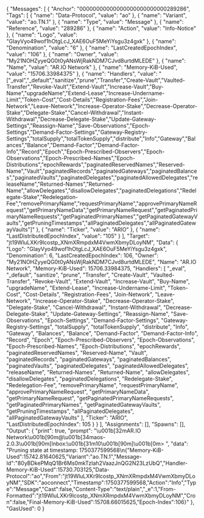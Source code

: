 {
  "Messages": [
    {
      "Anchor": "00000000000000000000000000289286",
      "Tags": [
        {
          "name": "Data-Protocol",
          "value": "ao"
        },
        {
          "name": "Variant",
          "value": "ao.TN.1"
        },
        {
          "name": "Type",
          "value": "Message"
        },
        {
          "name": "Reference",
          "value": "289286"
        },
        {
          "name": "Action",
          "value": "Info-Notice"
        },
        {
          "name": "Logo",
          "value": "GIayVyo49wof1hOtgLcJ_XAE6OuF5MeYiYsgu3z4gxk"
        },
        {
          "name": "Denomination",
          "value": "6"
        },
        {
          "name": "LastCreatedEpochIndex",
          "value": "106"
        },
        {
          "name": "Owner",
          "value": "My21NOHZyyeQG0t0yANsWjRakNDM7CJvd8urtdMLEDE"
        },
        {
          "name": "Name",
          "value": "AR.IO Network"
        },
        {
          "name": "Memory-KiB-Used",
          "value": "15706.33984375"
        },
        {
          "name": "Handlers",
          "value": "[\"_eval\",\"_default\",\"sanitize\",\"prune\",\"Transfer\",\"Create-Vault\",\"Vaulted-Transfer\",\"Revoke-Vault\",\"Extend-Vault\",\"Increase-Vault\",\"Buy-Name\",\"upgradeName\",\"Extend-Lease\",\"Increase-Undername-Limit\",\"Token-Cost\",\"Cost-Details\",\"Registration-Fees\",\"Join-Network\",\"Leave-Network\",\"Increase-Operator-Stake\",\"Decrease-Operator-Stake\",\"Delegate-Stake\",\"Cancel-Withdrawal\",\"Instant-Withdrawal\",\"Decrease-Delegate-Stake\",\"Update-Gateway-Settings\",\"Reassign-Name\",\"Save-Observations\",\"Epoch-Settings\",\"Demand-Factor-Settings\",\"Gateway-Registry-Settings\",\"totalSupply\",\"totalTokenSupply\",\"distribute\",\"Info\",\"Gateway\",\"Balances\",\"Balance\",\"Demand-Factor\",\"Demand-Factor-Info\",\"Record\",\"Epoch\",\"Epoch-Prescribed-Observers\",\"Epoch-Observations\",\"Epoch-Prescribed-Names\",\"Epoch-Distributions\",\"epochRewards\",\"paginatedReservedNames\",\"Reserved-Name\",\"Vault\",\"paginatedRecords\",\"paginatedGateways\",\"paginatedBalances\",\"paginatedVaults\",\"paginatedDelegates\",\"paginatedAllowedDelegates\",\"releaseName\",\"Returned-Names\",\"Returned-Name\",\"allowDelegates\",\"disallowDelegates\",\"paginatedDelegations\",\"Redelegate-Stake\",\"Redelegation-Fee\",\"removePrimaryName\",\"requestPrimaryName\",\"approvePrimaryNameRequest\",\"getPrimaryNameData\",\"getPrimaryNameRequest\",\"getPaginatedPrimaryNameRequests\",\"getPaginatedPrimaryNames\",\"getPaginatedGatewayVaults\",\"getPruningTimestamps\",\"allPaginatedDelegates\",\"allPaginatedGatewayVaults\"]"
        },
        {
          "name": "Ticker",
          "value": "ARIO"
        },
        {
          "name": "LastDistributedEpochIndex",
          "value": "105"
        }
      ],
      "Target": "jt19WluLXKr9lcostp_XNmXRmpdxM4VwmXbmyDLoyNM",
      "Data": {
        "Logo": "GIayVyo49wof1hOtgLcJ_XAE6OuF5MeYiYsgu3z4gxk",
        "Denomination": 6,
        "LastCreatedEpochIndex": 106,
        "Owner": "My21NOHZyyeQG0t0yANsWjRakNDM7CJvd8urtdMLEDE",
        "Name": "AR.IO Network",
        "Memory-KiB-Used": 15706.33984375,
        "Handlers": [
          "_eval",
          "_default",
          "sanitize",
          "prune",
          "Transfer",
          "Create-Vault",
          "Vaulted-Transfer",
          "Revoke-Vault",
          "Extend-Vault",
          "Increase-Vault",
          "Buy-Name",
          "upgradeName",
          "Extend-Lease",
          "Increase-Undername-Limit",
          "Token-Cost",
          "Cost-Details",
          "Registration-Fees",
          "Join-Network",
          "Leave-Network",
          "Increase-Operator-Stake",
          "Decrease-Operator-Stake",
          "Delegate-Stake",
          "Cancel-Withdrawal",
          "Instant-Withdrawal",
          "Decrease-Delegate-Stake",
          "Update-Gateway-Settings",
          "Reassign-Name",
          "Save-Observations",
          "Epoch-Settings",
          "Demand-Factor-Settings",
          "Gateway-Registry-Settings",
          "totalSupply",
          "totalTokenSupply",
          "distribute",
          "Info",
          "Gateway",
          "Balances",
          "Balance",
          "Demand-Factor",
          "Demand-Factor-Info",
          "Record",
          "Epoch",
          "Epoch-Prescribed-Observers",
          "Epoch-Observations",
          "Epoch-Prescribed-Names",
          "Epoch-Distributions",
          "epochRewards",
          "paginatedReservedNames",
          "Reserved-Name",
          "Vault",
          "paginatedRecords",
          "paginatedGateways",
          "paginatedBalances",
          "paginatedVaults",
          "paginatedDelegates",
          "paginatedAllowedDelegates",
          "releaseName",
          "Returned-Names",
          "Returned-Name",
          "allowDelegates",
          "disallowDelegates",
          "paginatedDelegations",
          "Redelegate-Stake",
          "Redelegation-Fee",
          "removePrimaryName",
          "requestPrimaryName",
          "approvePrimaryNameRequest",
          "getPrimaryNameData",
          "getPrimaryNameRequest",
          "getPaginatedPrimaryNameRequests",
          "getPaginatedPrimaryNames",
          "getPaginatedGatewayVaults",
          "getPruningTimestamps",
          "allPaginatedDelegates",
          "allPaginatedGatewayVaults"
        ],
        "Ticker": "ARIO",
        "LastDistributedEpochIndex": 105
      }
    }
  ],
  "Assignments": [],
  "Spawns": [],
  "Output": {
    "print": true,
    "prompt": "\u001b[32mAR.IO Network\u001b[90m@\u001b[34maos-2.0.3\u001b[90m[Inbox:\u001b[31m10\u001b[90m]\u001b[0m> ",
    "data": "Pruning state at timestamp: 1750377599568\n{\"Memory-KiB-Used\":15742.81640625,\"Variant\":\"ao.TN.1\",\"Message-Id\":\"80yBDkePMqQ1Br6Ms0mkTzIah2VaazJnQG2N23LzUbQ\",\"Handler-Memory-KiB-Used\":15730.703125,\"Data-Protocol\":\"ao\",\"From\":\"jt19WluLXKr9lcostp_XNmXRmpdxM4VwmXbmyDLoyNM\",\"SDK\":\"aoconnect\",\"Timestamp\":1750377599568,\"Action\":\"Info\",\"Type\":\"Message\",\"Cast\":false,\"Content-Type\":\"text/plain\",\"_e\":1,\"From-Formatted\":\"jt19WluLXKr9lcostp_XNmXRmpdxM4VwmXbmyDLoyNM\",\"Cron\":false,\"Final-Memory-KiB-Used\":15708.66015625,\"Epoch-Index\":106}"
  },
  "GasUsed": 0
}